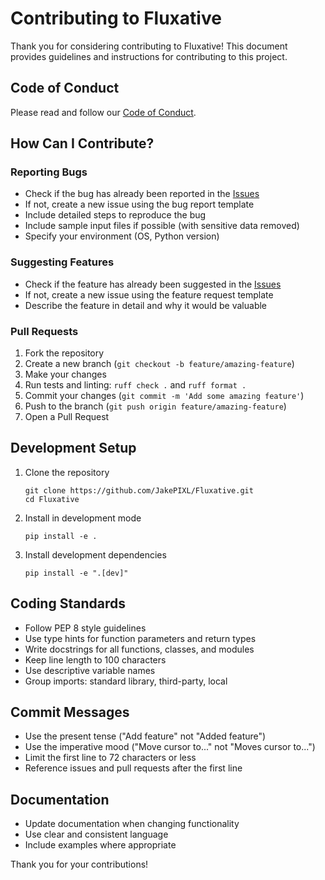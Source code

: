 # Contributing to Fluxative

Thank you for considering contributing to Fluxative! This document provides guidelines and instructions for contributing to this project.

## Code of Conduct

Please read and follow our [Code of Conduct](CODE_OF_CONDUCT.md).

## How Can I Contribute?

### Reporting Bugs

- Check if the bug has already been reported in the [Issues](https://github.com/JakePIXL/Fluxative/issues)
- If not, create a new issue using the bug report template
- Include detailed steps to reproduce the bug
- Include sample input files if possible (with sensitive data removed)
- Specify your environment (OS, Python version)

### Suggesting Features

- Check if the feature has already been suggested in the [Issues](https://github.com/JakePIXL/Fluxative/issues)
- If not, create a new issue using the feature request template
- Describe the feature in detail and why it would be valuable

### Pull Requests

1. Fork the repository
2. Create a new branch (`git checkout -b feature/amazing-feature`)
3. Make your changes
4. Run tests and linting: `ruff check .` and `ruff format .`
5. Commit your changes (`git commit -m 'Add some amazing feature'`)
6. Push to the branch (`git push origin feature/amazing-feature`)
7. Open a Pull Request

## Development Setup

1. Clone the repository
   ```
   git clone https://github.com/JakePIXL/Fluxative.git
   cd Fluxative
   ```

2. Install in development mode
   ```
   pip install -e .
   ```

3. Install development dependencies
   ```
   pip install -e ".[dev]"
   ```

## Coding Standards

- Follow PEP 8 style guidelines
- Use type hints for function parameters and return types
- Write docstrings for all functions, classes, and modules
- Keep line length to 100 characters
- Use descriptive variable names
- Group imports: standard library, third-party, local

## Commit Messages

- Use the present tense ("Add feature" not "Added feature")
- Use the imperative mood ("Move cursor to..." not "Moves cursor to...")
- Limit the first line to 72 characters or less
- Reference issues and pull requests after the first line

## Documentation

- Update documentation when changing functionality
- Use clear and consistent language
- Include examples where appropriate

Thank you for your contributions!
